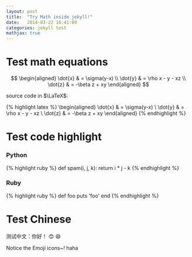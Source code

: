 ```yaml
---
layout: post
title:  "Try Math inside jekyll!"
date:   2014-03-22 16:41:09
categories: jekyll test
mathjax: true
---
```


# Test math equations


$$ \begin{aligned} \dot{x} & = \sigma(y-x) \\ \dot{y} & = \rho x - y - xz \\ \dot{z} & = -\beta z + xy \end{aligned} $$

source code in $\LaTeX$:

{% highlight latex %}
\begin{aligned} \dot{x} & = \sigma(y-x) \\ 
\dot{y} & = \rho x - y - xz \\ 
\dot{z} & = -\beta z + xy \end{aligned}
{% endhighlight %}


# Test code highlight

### Python

{% highlight ruby %}
def spam(i, j, k):
	return i * j - k
{% endhighlight %}

### Ruby

{% highlight ruby %}
def foo
  puts 'foo'
end
{% endhighlight %}


# Test Chinese

测试中文：你好！
:heart_eyes:
:smile:

Notice the Emoji icons~!
haha
